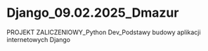 # Django_09.02.2025_Dmazur
PROJEKT ZALICZENIOWY_Python Dev_Podstawy budowy aplikacji internetowych Django
